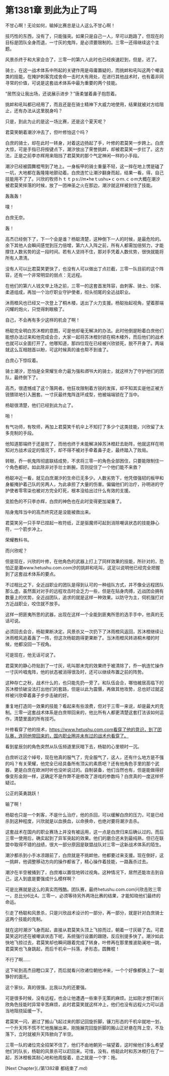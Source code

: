 # 第1381章 到此为止了吗

不甘心啊！无论如何，输掉比赛总是让人这么不甘心啊！

技巧性的东西，没有了，只能强突。如果只是自己一人，早可以跑路了，但现在的目标是团队全身而退，一寸灰的鬼阵，是必须要限制的。三零一还得继续这个主题。

风景杀终于和大家会合了，三零一的第六人此时也已经疾速赶到，但是，迟了。

骑士，在这一战术体系中所起的关键作用是毋庸置疑的，而挑衅和吼叫这两个嘲讽类的技能，在掩护刺客完成舍命一击时大有用处，在进行其他战术时，也有着非同寻常的价值，可说是这套战术体系中最为重要的两个技能。

“居然没让我出场，还说展示进步？”唐柔皱着鼻子抱怨着。

挑衅和吼叫都已经用了，而且还是在骑士精神下大威力地使用，结果就被对方给阻止，还有办法从这里脱身吗？

只是，到此为止的是这一场比赛，还是这个夏天呢？

君莫笑朝着潮汐冲去了，但叶修怕这个吗？

白庶的骑士，却在此时一转身，对着这边扬起了手，叶修的君莫笑一步跨上。白庶大惊，可是手指已将按键点下，潮汐放出了荣誉挑衅，却被君莫笑一步拦了。这方法，正是之前李亦辉用来阻挡了君莫笑的那个气定神闲一样的小手段。

潮汐已经被圆舞棍甩到了地上。一身板甲的骑士重量不轻，这一摔在地上愣是磕了一坑，大地都在轰隆隆地颤动着。白庶连忙让潮汐翻身而起，结果一看，得，自己技能用不了了。兴欣的牧师ｈｔｔｐs://m•heｔushu•ｃｏｍ.ｃｏm大概在潮汐被君莫笑摔落的时候，放了一团神圣之火在那边，潮汐就这样被封住了技能。

轰轰轰！

噗！

白庶无奈。

轰！

高杰已经倒下了，下一个会是谁？杨聪清楚，这种倒下一人的时候，是最危险的。余下其他人会瞬间感觉到压力倍增，第六人入阵之前，所有人都需加倍努力，才能撑住人数劣势的这一段时间。若有人坚持不住，那对手凭着人数优势，很快就能将所有人肃清。

没有人可以比君莫笑更快了，也没有人可以做出丁点拦截，三零一队目前的这个阵容，还有一个非常明显的弱点：无远程。

在他们的第六人钱文举上场之前，三零一的这套首发阵容，由刺客、骑士、剑客、柔道组成，再加一个治疗职业守护使者，彻头彻尾的全近战职业。

沐雨橙风也已经又一次登上了桐木楼，送出了火力支援。杨聪抬起视角，望着那端闪耀的炮火，只觉得刺眼极了。

自己，不会再有多少这样的机会了啊！

杨聪完全明白苏沐橙的意图，可是他却毫无解决的办法。此时他倒是盼着白庶他们能想办法过来和他完成会合，大家一起将苏沐橙封锁在桐木楼外，而后他们的战术也就可以全面打开了。他哪知道，那四位现在已经被兴欣锁死，脱不开身了。两端就这么互相翘首以盼，可这时候真的谁也帮不到谁了。

白庶心下惊叹着。

骑士潮汐，恐怕是全荣耀生命力最为强和*图*书大的骑士，就这样为了守护他们的团队，最终倒下了。

高杰，很遗憾成了这个落网者。他狂攻限制着方锐的发挥，却不知其实是他正被方锐猥琐地引入圈套。一寸灰最终鬼阵连环成型，他被端端锁在了当中。

杨聪很清楚，他们已经到此为止了。

啪！

有气功师，有牧师，再加上君莫笑千机伞上不知打了多少个这类技能，兴欣留了太多克制的手段。

他知道那端终于还是败了，而他也终于未能解决掉苏沐橙赶去助阵，他就这样在明知对方战术设定的情况下，却不得不被对手牵着鼻子走，最终踏入了败局。

转眼，乔一帆鬼阵彻底联结成势，不求将三零一的角色全部困住，只要能限制住一个角色都好。如此除非对手壮士断腕，否则捉住了一个他们能不来救？

杨聪冲近一看，就见白庶潮汐的生命已无多少。人数劣势下，他凭借强韧的板甲和身躯掩护着己队的另两人，为此承担了大量的伤害。偏偏他们的治疗，孙明进的守护使者零零柒也被对方完全盯死，根本没给出过什么有效的支援。

变脸色的不只李亦辉，白庶的神色也在此时变得更加凝重了。

陷身鬼阵当中的高杰终究还是没能被救出来。

君莫笑另一只手早已捏起一枚符纸，正是驱魔师可起到消除嘲讽状态的技能静心符，一个箭步冲上。

荣耀教科书。

而兴欣呢？

但是现在，兴欣的叶修，在他角色的武器上打上了同样效果的技能，所针对的，恐怕正是潮www.hetushu.com.com汐的挑衅和吼叫，这足以说明他已经完全把握到了这套战术体系的要点。

不过相比之下，全近战职业的团队是得到认可的一种组队方式，并不像全远程团队那么虚。虽然面对对手的远程攻击时会乏力一些，但是在贴身肉搏，近战团会拥有数量上的优势，全近战团队，追求的就是这样一种效果。以防守为主，伺机强打对方近战职业，咬住就不放手。

这样一把匪夷所思的武器，出现在这样一个全能到匪夷所思的选手手中，他真的无话可说。

必须回去会合，杨聪果断决定。风景杀又一次扔下了沐雨橙风返回，苏沐橙继续让沐雨橙风追着轰了一阵，但这次杨聪跑得更果断了。当沐雨橙风转进桐木楼的时候，他都没回一下视角。

可是现在，他无话可说了。

君莫笑的静心符贴到了一寸灰，吼叫那未完的效果终于被清除了，乔一帆连忙操作一寸灰吟唱鬼阵，他的状态被消得很及时，还可以继续布置之前的阵势。

这种存亡之秋，战术什么的，也只能先扔一旁了。和队伍会合，哪怕被居高临下的苏沐橙侦破没法打出他们的套路，但是以此为震慑，再做其他攻势，总也好过就这样被兴欣牵着鼻子步步击破的好。

重复地打造同一效果的技能？看起来有些浪费，但对于三零一来说，却是最大的克制。三零一这套战术体系是白庶带回来的，他比所有人都更清楚这套打法该如何运作，清楚里面的所有技巧。

叶修看穿了他的技术，https://www.hetushu.com.com看穿了他的意识，到了团队赛，连同他带回来的，国内职业圈并未有过的战术也看穿了。

看到星辰剑的角色突然从队伍频道里灰暗下去，杨聪的心里顿时一沉。

白庶听过这个绰号，现在他真的服气了，完全服气了，这人，还有什么地方是不强的吗？有关荣耀，他完全已经具备所有顶尖的素质吧？还有他角色手里的那个武器，更是白庶在欧洲时听也没听说过的。自制装备，他们当然也有，但是能做得好像变形金刚一样，这确定不是作弊不是修改了游戏的参数吗？白庶真的一度这样怀疑过。

公正的英勇跳跃！

输了啊！

杨聪也只是一个刺客，不是什么治疗，他的杀回，可以缓解白庶的压力，可是已经杀到这种程度，兴欣就是以血换血，以命换命，也绝对要将潮汐击杀。

这套战术在国内的职业赛场上并没有被运用，这一点是白庶归来后确认过的。而后三零一使用后，确实起到了异军突起的效果。他们的磨合还未到最纯熟，但已在联盟中取得不错的战绩，很大一部分原因是联盟战队对三零一这新战术体系的陌生。

潮汐都杀到小手冰凉跟前了，白庶就是不挑衅他，他都要过来支援。现在倒好，这一挑衅，他调整移动方向的操作都省了，精心操作着技能，一路轰杀过去。

潮汐在半空被捅到了，白庶难以置信地转过视角。这种情况下，居然还能攻击到自己，这人到底是要强成什么模样啊？

可是比赛就是这么的真实而残酷。团队赛，最终hetushu.com.com兴欣击败三零一，总比分6比4。三零一，必须等待另外两场比赛的结果，才能知晓他们最终的命运。

引走了杨聪和风景杀，只是兴欣战术设计的一部分，再一部分，就是针对白庶骑士这两个技能的克制。

就在这时潮汐飞身而起，直接从君莫笑头顶上飞掠而过，朝着一寸灰砸了去。可君莫笑这时还在被嘲讽状态下呢，系统强行设置的跟随，反应别提多快了。潮汐如此快地飞掠过去，君莫笑却也瞬间跟着完成了转身，叶修再在那里推波助澜地一跳，君莫笑也飞身跳起，而后千机伞一抖落，矛形态，圆舞棍！

不行了啊……

这下轮到高杰目瞪口呆了，而后就看兴欣诸位朝他冲来，一个个好像都换上了一副狰狞的面孔。

这个家伙，真的很强，比我以为的还要强。

可是很多时候，没有远程，也会让他遭遇一些束手无策的麻烦。比如刚才想打断兴欣角色技能时异常辛苦麻烦，此时君莫笑就这样冲上，他们也没有远程火力可以适当地阻挠延缓一下。

君莫笑一闪，避过了搬山飞起过来的那记回旋折脚，镰刀形态的千机伞就地一划，一个升天阵不慌不忙地施展出来，刚施展完回旋折脚的搬山正好悬在阵上空，不及落下，立时就被升天阵掀向了半空。

三零一队的诸位完全招架不住了，他们不由地朝另一端望着，这时候他们多么希望他们的队长，杨聪的风景杀可以赶回来。可惜，没有。杨聪此时和苏沐橙打在了一起，苏沐橙极其耐心地和他周旋着，总之就是一个字：拖。



[Next Chapter](./第1382章 都结束了.md)